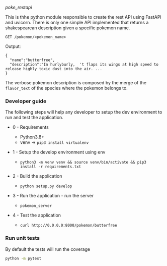 
*poke_restapi*

This is thhe python module responsible to create the rest API using FastAPI and uvicorn.
There is only one simple API implemented that returns a shakespearean description given a specific pokemon name.

`GET /pokemon/<pokemon_name>` 

Output: 
```
{
  "name":"butterfree",
  "description":"In hurlyburly,  't flaps its wings at high speed to release highly toxic dust into the air. ...
}
```

The verbose pokemon description is composed by the merge of the `flavor_text` of the species where the pokemon belongs to.

### Developer guide
The following steps will help any developer to setup the dev environment to run and test the application.

* 0 - Requirements
   * Python3.8+
   * venv -> `pip3 install virtualenv`

* 1 - Setup the develop environment using env
  * `python3 -m venv venv && source venv/bin/activate && pip3 install -r requirements.txt`
* 2 - Build the application
   * `python setup.py develop`
* 3 - Run the application - run the server
   * `pokemon_server`
* 4 - Test the application
   * `curl http://0.0.0.0:8000/pokemon/butterfree`

### Run unit tests
By default the tests will run the coverage

```bash
python -m pytest
```